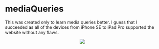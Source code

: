 # mediaQueries

This was created only to learn media queries better. I guess that I succeeded as all of the devices from iPhone SE to iPad Pro supported the website without any flaws.

<p align="center">
  <img src="https://raw.githubusercontent.com/jonwow/mediaQueries/master/img/preview.gif">
</p>
